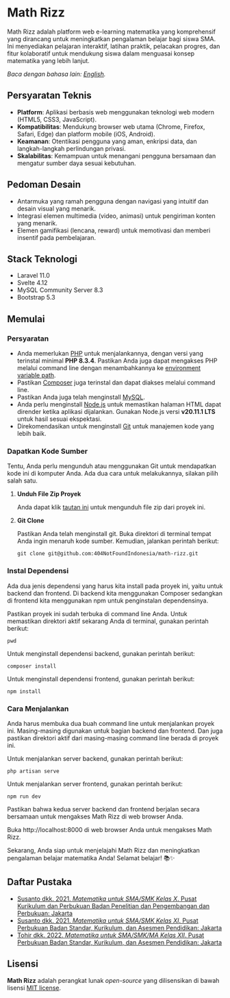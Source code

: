 # Math Rizz

Math Rizz adalah platform web e-learning matematika yang komprehensif yang dirancang untuk meningkatkan pengalaman belajar bagi siswa SMA. Ini menyediakan pelajaran interaktif, latihan praktik, pelacakan progres, dan fitur kolaboratif untuk mendukung siswa dalam menguasai konsep matematika yang lebih lanjut.

*Baca dengan bahasa lain: [English](README.md).*

## Persyaratan Teknis
- **Platform**: Aplikasi berbasis web menggunakan teknologi web modern (HTML5, CSS3, JavaScript).
- **Kompatibilitas**: Mendukung browser web utama (Chrome, Firefox, Safari, Edge) dan platform mobile (iOS, Android).
- **Keamanan**: Otentikasi pengguna yang aman, enkripsi data, dan langkah-langkah perlindungan privasi.
- **Skalabilitas**: Kemampuan untuk menangani pengguna bersamaan dan mengatur sumber daya sesuai kebutuhan.

## Pedoman Desain
- Antarmuka yang ramah pengguna dengan navigasi yang intuitif dan desain visual yang menarik.
- Integrasi elemen multimedia (video, animasi) untuk pengiriman konten yang menarik.
- Elemen gamifikasi (lencana, reward) untuk memotivasi dan memberi insentif pada pembelajaran.

## Stack Teknologi

- Laravel 11.0
- Svelte 4.12
- MySQL Community Server 8.3
- Bootstrap 5.3

## Memulai

### Persyaratan

- Anda memerlukan [PHP](https://www.php.net/downloads) untuk menjalankannya, dengan versi yang terinstal minimal **PHP 8.3.4**. Pastikan Anda juga dapat mengakses PHP melalui command line dengan menambahkannya ke [environment variable path](https://rgrahardi.medium.com/pengaturan-path-php-dan-composer-di-environment-variables-windows-10-e1e22a637618).
- Pastikan [Composer](https://getcomposer.org/doc/00-intro.md#installation-linux-unix-macos) juga terinstal dan dapat diakses melalui command line.
- Pastikan Anda juga telah menginstall [MySQL](https://dev.mysql.com/downloads/mysql/).
- Anda perlu menginstall [Node.js](https://nodejs.org/en/download/current) untuk memastikan halaman HTML dapat dirender ketika aplikasi dijalankan. Gunakan Node.js versi **v20.11.1 LTS** untuk hasil sesuai ekspektasi.
- Direkomendasikan untuk menginstall [Git](https://git-scm.com/downloads) untuk manajemen kode yang lebih baik.

### Dapatkan Kode Sumber
Tentu, Anda perlu mengunduh atau menggunakan Git untuk mendapatkan kode ini di komputer Anda. Ada dua cara untuk melakukannya, silakan pilih salah satu.

1. **Unduh File Zip Proyek**

    Anda dapat klik [tautan ini](https://github.com/404NotFoundIndonesia/math-rizz/archive/refs/heads/main.zip) untuk mengunduh file zip dari proyek ini.

2. **Git Clone**

    Pastikan Anda telah menginstall git. Buka direktori di terminal tempat Anda ingin menaruh kode sumber. Kemudian, jalankan perintah berikut:
    ```shell
    git clone git@github.com:404NotFoundIndonesia/math-rizz.git
    ```

### Instal Dependensi

Ada dua jenis dependensi yang harus kita install pada proyek ini, yaitu untuk backend dan frontend. Di backend kita menggunakan Composer sedangkan di frontend kita menggunakan npm untuk penginstalan dependensinya.

Pastikan proyek ini sudah terbuka di command line Anda. Untuk memastikan direktori aktif sekarang Anda di terminal, gunakan perintah berikut:
```shell
pwd
```

Untuk menginstall dependensi backend, gunakan perintah berikut:
```shell
composer install
```

Untuk menginstall dependensi frontend, gunakan perintah berikut:
```shell
npm install
```

### Cara Menjalankan
Anda harus membuka dua buah command line untuk menjalankan proyek ini. Masing-masing digunakan untuk bagian backend dan frontend. Dan juga pastikan direktori aktif dari masing-masing command line berada di proyek ini.

Untuk menjalankan server backend, gunakan perintah berikut:
```shell
php artisan serve
```

Untuk menjalankan server frontend, gunakan perintah berikut:
```shell
npm run dev
```

Pastikan bahwa kedua server backend dan frontend berjalan secara bersamaan untuk mengakses Math Rizz di web browser Anda.

Buka http://localhost:8000 di web browser Anda untuk mengakses Math Rizz.

Sekarang, Anda siap untuk menjelajahi Math Rizz dan meningkatkan pengalaman belajar matematika Anda! Selamat belajar! 📚✨

## Daftar Pustaka

- [Susanto dkk. 2021. _Matematika untuk SMA/SMK Kelas X_. Pusat Kurikulum dan Perbukuan Badan Penelitian dan Pengembangan dan Perbukuan: Jakarta](https://static.buku.kemdikbud.go.id/content/pdf/bukuteks/kurikulum21/Matematika-BS-KLS-X.pdf)
- [Susanto dkk. 2021. _Matematika untuk SMA/SMK Kelas XI_. Pusat Perbukuan Badan Standar, Kurikulum, dan Asesmen Pendidikan: Jakarta](https://static.buku.kemdikbud.go.id/content/pdf/bukuteks/kurikulum21/Matematika-BS-KLS-XI.pdf)
- [Tohir dkk. 2022. _Matematika untuk SMA/SMK/MA Kelas XII_. Pusat Perbukuan Badan Standar, Kurikulum, dan Asesmen Pendidikan: Jakarta](https://static.buku.kemdikbud.go.id/content/pdf/bukuteks/kurikulum21/Matematika-BS-KLS-XII.pdf)

## Lisensi

__Math Rizz__ adalah perangkat lunak _open-source_ yang dilisensikan di bawah lisensi [MIT license](https://github.com/404NotFoundIndonesia/math-rizz?tab=MIT-1-ov-file).